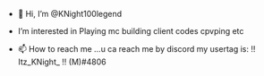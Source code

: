 - 👋 Hi, I’m @KNight100legend
- I’m interested in Playing mc building client codes cpvping etc


- 📫 How to reach me ...u ca reach me by discord my usertag is:   !! Itz_KNight_ !! (M)#4806

<!---
KNight100legend/KNight100legend is a ✨ special ✨ repository because its `README.md` (this file) appears on your GitHub profile.
You can click the Preview link to take a look at your changes.
--->

